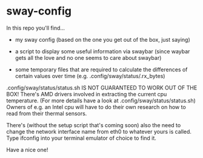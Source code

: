 # sway-config

In this repo you'll find...

- my sway config (based on the one you get out of the box, just saying)

- a script to display some useful information via swaybar (since waybar gets all the love and no one seems to care about swaybar)

- some temporary files that are required to calculate the differences of certain values over time (e.g. .config/sway/status/.rx_bytes)

.config/sway/status/status.sh IS NOT GUARANTEED TO WORK OUT OF THE BOX!
There's AMD drivers involved in extracting the current cpu temperature. (For more details have a look at .config/sway/status/status.sh)
Owners of e.g. an Intel cpu will have to do their own research on how to read from their thermal sensors.

There's (without the setup script that's coming soon) also the need to change the network interface name from eth0 to whatever yours is called. Type ifconfig into your terminal emulator of choice to find it.

Have a nice one!
